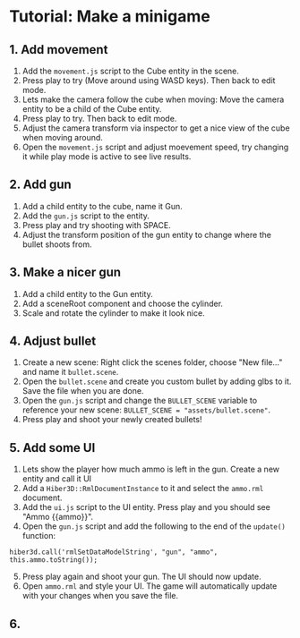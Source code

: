 # Tutorial: Make a minigame

## 1. Add movement

1. Add the `movement.js` script to the Cube entity in the scene.
2. Press play to try (Move around using WASD keys). Then back to edit mode.
3. Lets make the camera follow the cube when moving: Move the camera entity to be a child of the Cube entity.
4. Press play to try. Then back to edit mode.
5. Adjust the camera transform via inspector to get a nice view of the cube when moving around.
6. Open the `movement.js` script and adjust moevement speed, try changing it while play mode is active to see live results.

## 2. Add gun

1. Add a child entity to the cube, name it Gun.
2. Add the `gun.js` script to the entity.
3. Press play and try shooting with SPACE.
4. Adjust the transform position of the gun entity to change where the bullet shoots from.

## 3. Make a nicer gun

1. Add a child entity to the Gun entity.
2. Add a sceneRoot component and choose the cylinder.
3. Scale and rotate the cylinder to make it look nice.

## 4. Adjust bullet

1. Create a new scene: Right click the scenes folder, choose "New file..." and name it `bullet.scene`.
2. Open the `bullet.scene` and create you custom bullet by adding glbs to it. Save the file when you are done.
3. Open the `gun.js` script and change the `BULLET_SCENE` variable to reference your new scene: `BULLET_SCENE = "assets/bullet.scene"`.
4. Press play and shoot your newly created bullets!

## 5. Add some UI
1. Lets show the player how much ammo is left in the gun. Create a new entity and call it UI
2. Add a `Hiber3D::RmlDocumentInstance` to it and select the `ammo.rml` document.
3. Add the `ui.js` script to the UI entity. Press play and you should see "Ammo {{ammo}}".
4. Open the `gun.js` script and add the following to the end of the `update()` function:
```
hiber3d.call('rmlSetDataModelString', "gun", "ammo", this.ammo.toString());
```
5. Press play again and shoot your gun. The UI should now update. 
6. Open `ammo.rml` and style your UI. The game will automatically update with your changes when you save the file.

## 6. 